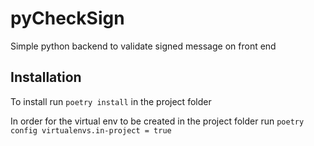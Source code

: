 # pyCheckSign
Simple python backend to validate signed message on front end

## Installation
To install run `poetry install` in the project folder

In order for the virtual env to be created in the project folder run `poetry config virtualenvs.in-project = true`
